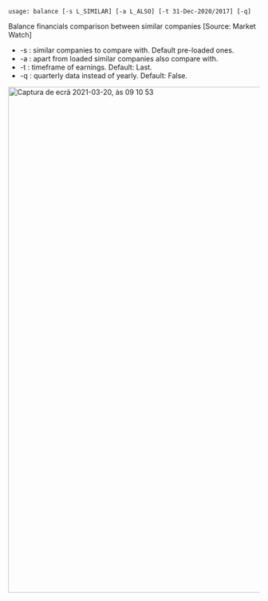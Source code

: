 ```text
usage: balance [-s L_SIMILAR] [-a L_ALSO] [-t 31-Dec-2020/2017] [-q]
```

Balance financials comparison between similar companies [Source: Market Watch]

* -s : similar companies to compare with. Default pre-loaded ones.
* -a : apart from loaded similar companies also compare with.
* -t : timeframe of earnings. Default: Last.
* -q : quarterly data instead of yearly. Default: False.

<img width="1014" alt="Captura de ecrã 2021-03-20, às 09 10 53" src="https://user-images.githubusercontent.com/25267873/111865168-5373e480-895d-11eb-960f-b919e338ab83.png">
